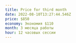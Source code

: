 ```yaml
---
title: Price for third month
date: 2022-08-10T13:27:44.546Z
price: $850
economy: Экономия $110
month: 3 месяца работы
hour: 12 часовых сессии
---
```

